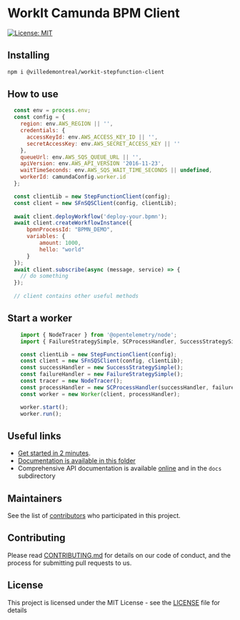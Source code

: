 # WorkIt Camunda BPM Client

[![License: MIT](https://img.shields.io/badge/License-MIT-blue.svg)](LICENSE)

## Installing

```bash
npm i @villedemontreal/workit-stepfunction-client
```

## How to use 

```js
  const env = process.env;
  const config = {
    region: env.AWS_REGION || '',
    credentials: {
      accessKeyId: env.AWS_ACCESS_KEY_ID || '',
      secretAccessKey: env.AWS_SECRET_ACCESS_KEY || ''
    },
    queueUrl: env.AWS_SQS_QUEUE_URL || '',
    apiVersion: env.AWS_API_VERSION '2016-11-23',
    waitTimeSeconds: env.AWS_SQS_WAIT_TIME_SECONDS || undefined,
    workerId: camundaConfig.worker.id
  };

  const clientLib = new StepFunctionClient(config);
  const client = new SFnSQSClient(config, clientLib);
    
  await client.deployWorkflow('deploy-your.bpmn');
  await client.createWorkflowInstance({
      bpmnProcessId: "BPMN_DEMO",
      variables: {
          amount: 1000,
          hello: "world"
      }
  });
  await client.subscribe(async (message, service) => {
    // do something
  });
  
  // client contains other useful methods
```

## Start a worker

```js
    import { NodeTracer } from '@opentelemetry/node';
    import { FailureStrategySimple, SCProcessHandler, SuccessStrategySimple, Worker } from '@villedemontreal/workit-core';

    const clientLib = new StepFunctionClient(config);
    const client = new SFnSQSClient(config, clientLib);
    const successHandler = new SuccessStrategySimple();
    const failureHandler = new FailureStrategySimple();
    const tracer = new NodeTracer();
    const processHandler = new SCProcessHandler(successHandler, failureHandler, tracer);
    const worker = new Worker(client, processHandler);

    worker.start();
    worker.run();
```

## Useful links
-   [Get started in 2 minutes](https://github.com/VilledeMontreal/workit/blob/master/packages/workit/.docs/WORKER.md).
-   [Documentation is available in this folder](https://github.com/VilledeMontreal/workit/tree/master/packages/workit/.docs)
-   Comprehensive API documentation is available [online](https://villedemontreal.github.io/workit/) and in the `docs` subdirectory

## Maintainers

See the list of [contributors](CONTRIBUTORS.md) who participated in this project.

## Contributing

Please read [CONTRIBUTING.md](CONTRIBUTING.md) for details on our code of conduct, and the process for submitting pull requests to us.

## License

This project is licensed under the MIT License - see the [LICENSE](LICENSE) file for details
